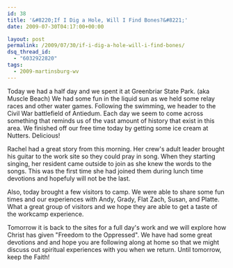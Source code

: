 ```yaml
---
id: 38
title: '&#8220;If I Dig a Hole, Will I Find Bones?&#8221;'
date: 2009-07-30T04:17:00+00:00

layout: post
permalink: /2009/07/30/if-i-dig-a-hole-will-i-find-bones/
dsq_thread_id:
  - "6032922820"
tags:
  - 2009-martinsburg-wv
---
```

Today we had a half day and we spent it at Greenbriar State Park. (aka Muscle Beach) We had some fun in the liquid sun as we held some relay races and other water games. Following the swimming, we header to the Civil War battlefield of Antiedum. Each day we seem to come across something that reminds us of the vast amount of history that exist in this area. We finished off our free time today by getting some ice cream at Nutters. Delicious!

Rachel had a great story from this morning. Her crew's adult leader brought his guitar to the work site so they could pray in song. When they starting singing, her resident came outside to join as she knew the words to the songs. This was the first time she had joined them during lunch time devotions and hopefuly will not be the last.

Also, today brought a few visitors to camp. We were able to share some fun times and our experiences with Andy, Grady, Flat Zach, Susan, and Platte. What a great group of visitors and we hope they are able to get a taste of the workcamp experience.

Tomorrow it is back to the sites for a full day's work and we will explore how Christ has given "Freedom to the Oppressed". We have had some great devotions and and hope you are following along at home so that we might discuss out spiritual experiences with you when we return. Until tomorrow, keep the Faith!